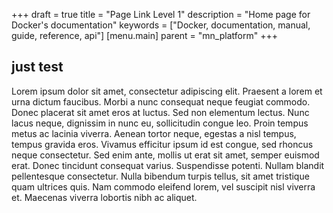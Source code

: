 +++
draft = true
title = "Page Link Level 1"
description = "Home page for Docker's documentation"
keywords = ["Docker, documentation, manual, guide, reference, api"]
[menu.main]
	parent = "mn_platform"
+++


## just test

Lorem ipsum dolor sit amet, consectetur adipiscing elit. Praesent a lorem et urna dictum faucibus. Morbi a nunc consequat neque feugiat commodo. Donec placerat sit amet eros at luctus. Sed non elementum lectus. Nunc lacus neque, dignissim in nunc eu, sollicitudin congue leo. Proin tempus metus ac lacinia viverra. Aenean tortor neque, egestas a nisl tempus, tempus gravida eros. Vivamus efficitur ipsum id est congue, sed rhoncus neque consectetur. Sed enim ante, mollis ut erat sit amet, semper euismod erat. Donec tincidunt consequat varius. Suspendisse potenti. Nullam blandit pellentesque consectetur. Nulla bibendum turpis tellus, sit amet tristique quam ultrices quis. Nam commodo eleifend lorem, vel suscipit nisl viverra et. Maecenas viverra lobortis nibh ac aliquet.
